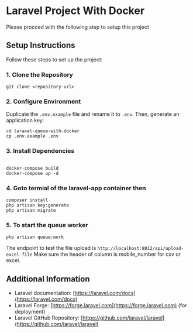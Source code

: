 # Laravel Project With Docker

Please procced with the following step to setup this project

## Setup Instructions

Follow these steps to set up the project:

### 1. Clone the Repository

```
git clone <repository-url>
```
### 2. Configure Environment

Duplicate the `.env.example` file and rename it to `.env`. Then, generate an application key:

```
cd laravel-queue-with-docker
cp .env.example .env
```

### 3. Install Dependencies

```

docker-compose build
docker-compose up -d
```



### 4. Goto termial of the laravel-app container then

```
composer install
php artisan key:generate
php artisan migrate

```
### 5. To start the queue worker

```
php artisan queue:work

```

The endpoint to test the file upload is  `http://localhost:8012/api/upload-excel-file` Make sure the header of column is mobile_number for csv or excel.

## Additional Information

- Laravel documentation: [https://laravel.com/docs](https://laravel.com/docs)
- Laravel Forge: [https://forge.laravel.com](https://forge.laravel.com) (for deployment)
- Laravel GitHub Repository: [https://github.com/laravel/laravel](https://github.com/laravel/laravel)
